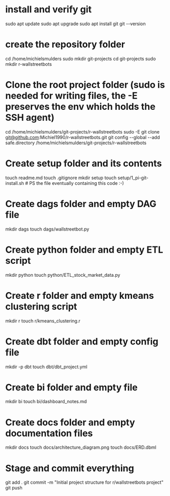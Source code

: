 # install and verify git
sudo apt update
sudo apt upgrade
sudo apt install git
git --version

# create the repository folder
cd /home/michielsmulders
sudo mkdir git-projects
cd git-projects
sudo mkdir r-wallstreetbots

# Clone the root project folder (sudo is needed for writing files, the -E preserves the env which holds the SSH agent)
cd /home/michielsmulders/git-projects/r-wallstreetbots
sudo -E git clone git@github.com:Michiel1990/r-wallstreetbots.git
git config --global --add safe.directory /home/michielsmulders/git-projects/r-wallstreetbots

# Create setup folder and its contents
touch readme.md
touch .gitignore
mkdir setup
touch setup/1_pi-git-install.sh # PS the file eventually containing this code :-)

# Create dags folder and empty DAG file
mkdir dags
touch dags/wallstreetbot.py

# Create python folder and empty ETL script
mkdir python
touch python/ETL_stock_market_data.py

# Create r folder and empty kmeans clustering script
mkdir r
touch r/kmeans_clustering.r

# Create dbt folder and empty config file
mkdir -p dbt
touch dbt/dbt_project.yml

# Create bi folder and empty file
mkdir bi
touch bi/dashboard_notes.md

# Create docs folder and empty documentation files
mkdir docs
touch docs/architecture_diagram.png
touch docs/ERD.dbml

# Stage and commit everything
git add .
git commit -m "Initial project structure for r/wallstreetbots project"
git push
